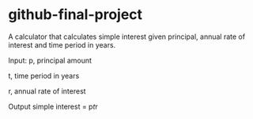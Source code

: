 # github-final-project
A calculator that calculates simple interest given principal, annual rate of interest and time period in years.


Input:
   p, principal amount
   
   t, time period in years
   
   r, annual rate of interest
   

Output
   simple interest = p*t*r
   
